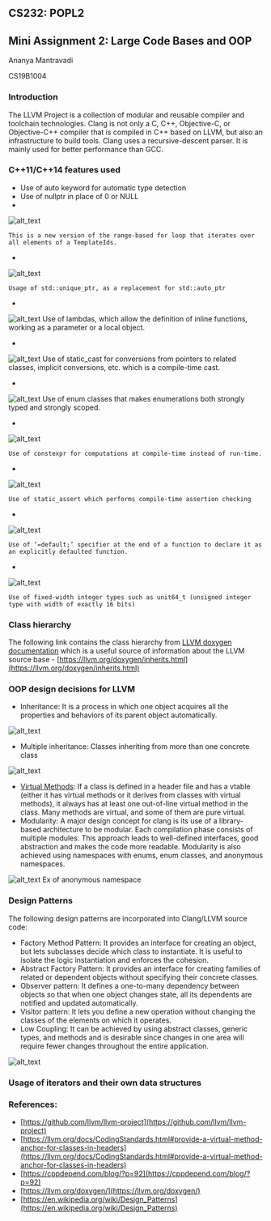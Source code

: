 ## CS232: POPL2


## Mini Assignment 2: Large Code Bases and OOP

Ananya Mantravadi

CS19B1004


### Introduction

The LLVM Project is a collection of modular and reusable compiler and toolchain technologies. Clang is not only a C, C++, Objective-C, or Objective-C++ compiler that is compiled in C++ based on LLVM, but also an infrastructure to build tools. Clang uses a recursive-descent parser. It is mainly used for better performance than GCC.


### C++11/C++14 features used



*   Use of auto keyword for automatic type detection
*   Use of nullptr in place of 0 or NULL
*
![alt_text](images/image1.png "image_tooltip")

    This is a new version of the range-based for loop that iterates over all elements of a TemplateIds.

*   
![alt_text](images/image2.png "image_tooltip")

    Usage of std::unique_ptr, as a replacement for std::auto_ptr

*  
![alt_text](images/image3.png "image_tooltip")
    Use of lambdas, which allow the definition of inline functions, working as a parameter or a local object.

*  
![alt_text](images/image4.png "image_tooltip")
    Use of static_cast for conversions from pointers to related classes, implicit conversions, etc. which is a compile-time cast.

*  
![alt_text](images/image5.png "image_tooltip")
    Use of enum classes that makes enumerations both strongly typed and strongly scoped.

*   
![alt_text](images/image6.png "image_tooltip")

    Use of constexpr for computations at compile-time instead of run-time.

*  
![alt_text](images/image7.png "image_tooltip")


    Use of static_assert which performs compile-time assertion checking

*   
![alt_text](images/image8.png "image_tooltip")


    Use of ‘=default;’ specifier at the end of a function to declare it as an explicitly defaulted function.

*   
![alt_text](images/image9.png "image_tooltip")


    Use of fixed-width integer types such as unit64_t (unsigned integer type with width of exactly 16 bits)



### Class hierarchy

The following link contains the class hierarchy from [LLVM doxygen documentation](https://llvm.org/doxygen/) which is a useful source of information about the LLVM source base - [https://llvm.org/doxygen/inherits.html](https://llvm.org/doxygen/inherits.html)


### OOP design decisions for LLVM



*   Inheritance: It is a process in which one object acquires all the properties and behaviors of its parent object automatically. 

    

![alt_text](images/image10.png "image_tooltip")


*   Multiple inheritance: Classes inheriting from more than one concrete class

    

![alt_text](images/image11.png "image_tooltip")


*   [Virtual Methods](https://llvm.org/docs/CodingStandards.html#provide-a-virtual-method-anchor-for-classes-in-headers): If a class is defined in a header file and has a vtable (either it has virtual methods or it derives from classes with virtual methods), it always has at least one out-of-line virtual method in the class. Many methods are virtual, and some of them are pure virtual.
*   Modularity: A major design concept for clang is its use of a library-based architecture to be modular. Each compilation phase consists of multiple modules. This approach leads to well-defined interfaces, good abstraction and makes the code more readable. Modularity is also achieved using namespaces with enums, enum classes, and anonymous namespaces.


![alt_text](images/image12.png "image_tooltip")
Ex of anonymous namespace


### Design Patterns

The following design patterns are incorporated into Clang/LLVM source code:

*   Factory Method Pattern: It provides an interface for creating an object, but lets subclasses decide which class to instantiate. It is useful to isolate the logic instantiation and enforces the cohesion.
*   Abstract Factory Pattern: It provides an interface for creating families of related or dependent objects without specifying their concrete classes.
*   Observer pattern: It defines a one-to-many dependency between objects so that when one object changes state, all its dependents are notified and updated automatically.
*   Visitor pattern: It lets you define a new operation without changing the classes of the elements on which it operates.
*   Low Coupling:  It can be achieved by using abstract classes, generic types, and methods and is desirable since changes in one area will require fewer changes throughout the entire application.

![alt_text](images/image13.png "image_tooltip")



### Usage of iterators and their own data structures


### References:



*   [https://github.com/llvm/llvm-project](https://github.com/llvm/llvm-project)
*   [https://llvm.org/docs/CodingStandards.html#provide-a-virtual-method-anchor-for-classes-in-headers](https://llvm.org/docs/CodingStandards.html#provide-a-virtual-method-anchor-for-classes-in-headers)
*   [https://cppdepend.com/blog/?p=92](https://cppdepend.com/blog/?p=92)
*   [https://llvm.org/doxygen/](https://llvm.org/doxygen/)
*   [https://en.wikipedia.org/wiki/Design_Patterns](https://en.wikipedia.org/wiki/Design_Patterns)
